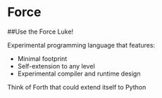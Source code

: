 Force
=======

##Use the Force Luke!

Experimental programming language that features:

- Minimal footprint
- Self-extension to any level
- Experimental compiler and runtime design

Think of Forth that could extend itself to Python

